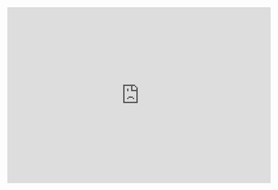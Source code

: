 <iframe width="600" height="400" allowfullscreen style="border-style:none;" src="https://cdn.pannellum.org/2.5/pannellum.htm#panorama=https://pannellum.org/images/alma.jpg"></iframe>

